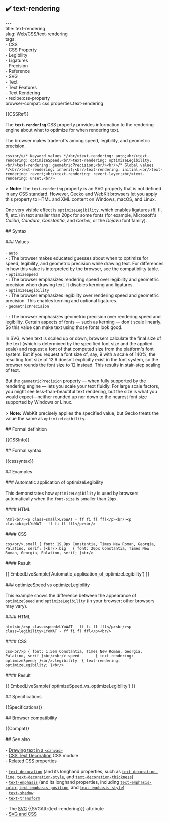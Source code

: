 ## ✔️ text-rendering 
 ---<br/>title: text-rendering<br/>slug: Web/CSS/text-rendering<br/>tags:<br/>  - CSS<br/>  - CSS Property<br/>  - Legibility<br/>  - Ligatures<br/>  - Precision<br/>  - Reference<br/>  - SVG<br/>  - Text<br/>  - Text Features<br/>  - Text Rendering<br/>  - recipe:css-property<br/>browser-compat: css.properties.text-rendering<br/>---<br/>{{CSSRef}}<br/><br/>The **`text-rendering`** CSS property provides information to the rendering engine about what to optimize for when rendering text.<br/><br/>The browser makes trade-offs among speed, legibility, and geometric precision.<br/><br/>```css<br/>/* Keyword values */<br/>text-rendering: auto;<br/>text-rendering: optimizeSpeed;<br/>text-rendering: optimizeLegibility;<br/>text-rendering: geometricPrecision;<br/><br/>/* Global values */<br/>text-rendering: inherit;<br/>text-rendering: initial;<br/>text-rendering: revert;<br/>text-rendering: revert-layer;<br/>text-rendering: unset;<br/>```<br/><br/>> **Note:** The `text-rendering` property is an SVG property that is not defined in any CSS standard. However, Gecko and WebKit browsers let you apply this property to HTML and XML content on Windows, macOS, and Linux.<br/><br/>One very visible effect is `optimizeLegibility`, which enables ligatures (ff, fi, fl, etc.) in text smaller than 20px for some fonts (for example, Microsoft's _Calibri_, _Candara_, _Constantia_, and _Corbel_, or the _DejaVu_ font family).<br/><br/>## Syntax<br/><br/>### Values<br/><br/>- `auto`<br/>  - : The browser makes educated guesses about when to optimize for speed, legibility, and geometric precision while drawing text. For differences in how this value is interpreted by the browser, see the compatibility table.<br/>- `optimizeSpeed`<br/>  - : The browser emphasizes rendering speed over legibility and geometric precision when drawing text. It disables kerning and ligatures.<br/>- `optimizeLegibility`<br/>  - : The browser emphasizes legibility over rendering speed and geometric precision. This enables kerning and optional ligatures.<br/>- `geometricPrecision`<br/><br/>  - : The browser emphasizes geometric precision over rendering speed and legibility. Certain aspects of fonts — such as kerning — don't scale linearly. So this value can make text using those fonts look good.<br/><br/>    In SVG, when text is scaled up or down, browsers calculate the final size of the text (which is determined by the specified font size and the applied scale) and request a font of that computed size from the platform's font system. But if you request a font size of, say, 9 with a scale of 140%, the resulting font size of 12.6 doesn't explicitly exist in the font system, so the browser rounds the font size to 12 instead. This results in stair-step scaling of text.<br/><br/>    But the `geometricPrecision` property — when fully supported by the rendering engine — lets you scale your text fluidly. For large scale factors, you might see less-than-beautiful text rendering, but the size is what you would expect—neither rounded up nor down to the nearest font size supported by Windows or Linux.<br/><br/>    > **Note:** WebKit precisely applies the specified value, but Gecko treats the value the same as `optimizeLegibility`.<br/><br/>## Formal definition<br/><br/>{{CSSInfo}}<br/><br/>## Formal syntax<br/><br/>{{csssyntax}}<br/><br/>## Examples<br/><br/>### Automatic application of optimizeLegibility<br/><br/>This demonstrates how `optimizeLegibility` is used by browsers automatically when the `font-size` is smaller than `20px`.<br/><br/>#### HTML<br/><br/>```html<br/><p class=small>LYoWAT - ff fi fl ffl</p><br/><p class=big>LYoWAT - ff fi fl ffl</p><br/>```<br/><br/>#### CSS<br/><br/>```css<br/>.small { font: 19.9px Constantia, Times New Roman, Georgia, Palatino, serif; }<br/>.big   { font: 20px Constantia, Times New Roman, Georgia, Palatino, serif; }<br/>```<br/><br/>#### Result<br/><br/>{{ EmbedLiveSample('Automatic_application_of_optimizeLegibility') }}<br/><br/>### optimizeSpeed vs optimizeLegibility<br/><br/>This example shows the difference between the appearance of `optimizeSpeed` and `optimizeLegibility` (in your browser; other browsers may vary).<br/><br/>#### HTML<br/><br/>```html<br/><p class=speed>LYoWAT - ff fi fl ffl</p><br/><p class=legibility>LYoWAT - ff fi fl ffl</p><br/>```<br/><br/>#### CSS<br/><br/>```css<br/>p { font: 1.5em Constantia, Times New Roman, Georgia, Palatino, serif }<br/><br/>.speed       { text-rendering: optimizeSpeed; }<br/>.legibility  { text-rendering: optimizeLegibility; }<br/>```<br/><br/>#### Result<br/><br/>{{ EmbedLiveSample('optimizeSpeed_vs_optimizeLegibility') }}<br/><br/>## Specifications<br/><br/>{{Specifications}}<br/><br/>## Browser compatibility<br/><br/>{{Compat}}<br/><br/>## See also<br/><br/>- [Drawing text in a `<canvas>`](/en-US/docs/Web/API/Canvas_API/Tutorial/Drawing_text)<br/>- [CSS Text Decoration](/en-US/docs/Web/CSS/CSS_Text_Decoration) CSS module<br/>- Related CSS properties<br/><br/>  - [`text-decoration`](/en-US/docs/Web/CSS/text-decoration) (and its longhand properties, such as [`text-decoration-line`](/en-US/docs/Web/CSS/text-decoration-line), [`text-decoration-style`](/en-US/docs/Web/CSS/text-decoration-style), and [`text-decoration-thickness`](/en-US/docs/Web/CSS/text-decoration-thickness))<br/>  - [`text-emphasis`](/en-US/docs/Web/CSS/text-emphasis) (and its longhand properties, including [`text-emphasis-color`](/en-US/docs/Web/CSS/text-emphasis-color), [`text-emphasis-position`](/en-US/docs/Web/CSS/text-emphasis-position), and [`text-emphasis-style`](/en-US/docs/Web/CSS/text-emphasis-style))<br/>  - [`text-shadow`](/en-US/docs/Web/CSS/text-shadow)<br/>  - [`text-transform`](/en-US/docs/Web/CSS/text-transform)<br/><br/>- The [SVG](/en-US/docs/Web/SVG) {{SVGAttr(text-rendering)}} attribute<br/>- [SVG and CSS](/en-US/docs/Web/SVG/Tutorial/SVG_and_CSS)<br/>
